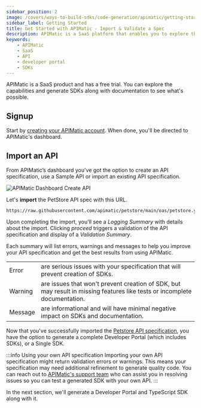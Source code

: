 ```yaml
---
sidebar_position: 2
image: /covers/ways-to-build-sdks/code-generation/apimatic/getting-started.png
sidebar_label: Getting Started
title: Get Started with APIMatic - Import & Validate a Spec
description: APIMatic is a SaaS platform that enables you to explore the capabilities of your API. Sign up, import an API spec, and validate it to generate quality code and complete developer portal with SDKs. Start your free trial today
keywords:
    - APIMatic
    - SaaS
    - API
    - developer portal
    - SDKs
---
```


APIMatic is a SaaS product and has a free trial. You can explore the capabilities and generate SDKs along with documentation to see what's possible.

## Signup
Start by [creating your APIMatic account](https://www.apimatic.io/account/register?utm_source=sdksio&utm_medium=referral). When done, you'll be directed to APIMatic's dashboard.

## Import an API
From  APIMatic’s dashboard you've got the option to create an API specification, use a Sample API or import an existing API specification.

![APIMatic Dashboard Create API](/img/apimatic-dashboard-create-api.png)

Let's **import** the PetStore API spec with this URL.

```
https://raw.githubusercontent.com/apimatic/petstore/main/oas/petstore.yaml
```

Upon completing the import, you'll see a *Logging Summary* with details about the import. Clicking *proceed* triggers a validation of the API specification and  display of a *Validation Summary*. 

Each summary will list errors, warnings and messages to help you improve your API specification and get the best results from using APIMatic.

|         |         |
| ------- | ------- |
| Error   |  are serious issues with your specification that will prevent creation of SDKs. |
| Warning | are issues that won't prevent creation of SDK, but may result in missing features like tests or incomplete documentation. |
| Message |  are informational and will have minimal negative impact on SDKs and documentation. |

Now that you've successfully imported the [Petstore API specification](/docs/ways-to-build-sdks/code-generation/petstore-openapi.md), you have the option to generate a complete Developer Portal (which includes SDKs), or a Single SDK. 

:::info Using your own API specification
Importing your own API specification might return validation errors or warnings. This means your specification may need additional refinement to generate quality code. You can reach out to [APIMatic's support team](https://www.apimatic.io/contact/?utm_source=sdksio&utm_medium=referral) who can assist you in resolving issues so you can test a generated SDK with your own API.
:::

In the next section, we'll generate a Developer Portal and TypeScript SDK along with it.

